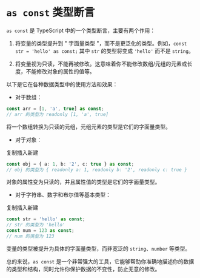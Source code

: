 # `as const` 类型断言

`as const` 是 TypeScript 中的一个类型断言，主要有两个作用：

1. 将变量的类型提升到 " 字面量类型 "，而不是更泛化的类型。例如，`const str = 'hello' as const;` 其中 `str` 的类型将变成 `'hello'` 而不是 `string`。

2. 将变量视为只读，不能再被修改。这意味着你不能修改数组/元组的元素或长度，不能修改对象的属性的值等。

以下是它在各种数据类型中的使用方法和效果：

- 对于数组：

```typescript
const arr = [1, 'a', true] as const;  
// arr 的类型为 readonly [1, 'a', true]
```

将一个数组转换为只读的元组，元组元素的类型是它们的字面量类型。

- 对于对象：

复制插入新建

```typescript
const obj = { a: 1, b: '2', c: true } as const;
// obj 的类型为 { readonly a: 1, readonly b: '2', readonly c: true }
```

对象的属性变为只读的，并且属性值的类型是它们的字面量类型。

- 对于字符串、数字和布尔值等基本类型：

复制插入新建

```typescript
const str = 'hello' as const;
// str 的类型为 'hello'
const num = 123 as const;
// num 的类型为 123
```

变量的类型被提升为具体的字面量类型，而非宽泛的 `string`、`number` 等类型。

总的来说，`as const` 是一个非常强大的工具，它能够帮助你准确地描述你的数据的类型和结构，同时允许你保护数据的不变性，防止无意的修改。
